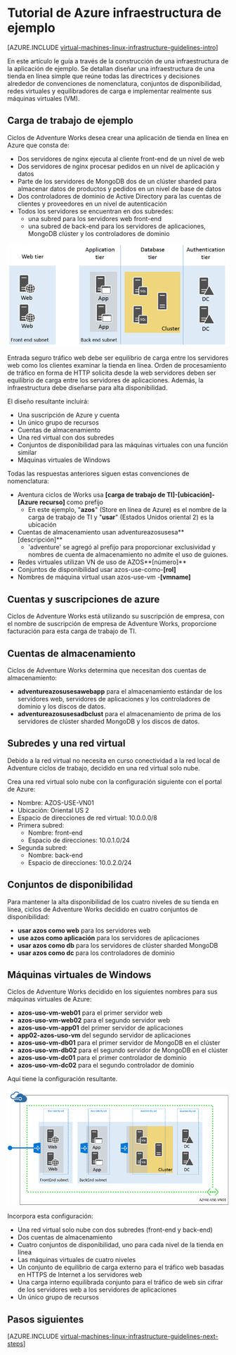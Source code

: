 <properties
    pageTitle="Tutorial de infraestructura de ejemplo | Microsoft Azure"
    description="Obtenga información sobre las directrices de diseño e implementación claves para implementar una infraestructura de ejemplo en Azure."
    documentationCenter=""
    services="virtual-machines-linux"
    authors="iainfoulds"
    manager="timlt"
    editor=""
    tags="azure-resource-manager"/>

<tags
    ms.service="virtual-machines-linux"
    ms.workload="infrastructure-services"
    ms.tgt_pltfrm="vm-linux"
    ms.devlang="na"
    ms.topic="article"
    ms.date="09/08/2016"
    ms.author="iainfou"/>

# <a name="example-azure-infrastructure-walkthrough"></a>Tutorial de Azure infraestructura de ejemplo

[AZURE.INCLUDE [virtual-machines-linux-infrastructure-guidelines-intro](../../includes/virtual-machines-linux-infrastructure-guidelines-intro.md)] 

En este artículo le guía a través de la construcción de una infraestructura de la aplicación de ejemplo. Se detallan diseñar una infraestructura de una tienda en línea simple que reúne todas las directrices y decisiones alrededor de convenciones de nomenclatura, conjuntos de disponibilidad, redes virtuales y equilibradores de carga e implementar realmente sus máquinas virtuales (VM).


## <a name="example-workload"></a>Carga de trabajo de ejemplo

Ciclos de Adventure Works desea crear una aplicación de tienda en línea en Azure que consta de:

- Dos servidores de nginx ejecuta al cliente front-end de un nivel de web
- Dos servidores de nginx procesar pedidos en un nivel de aplicación y datos
- Parte de los servidores de MongoDB dos de un clúster sharded para almacenar datos de productos y pedidos en un nivel de base de datos
- Dos controladores de dominio de Active Directory para las cuentas de clientes y proveedores en un nivel de autenticación
- Todos los servidores se encuentran en dos subredes:
    - una subred para los servidores web front-end 
    - una subred de back-end para los servidores de aplicaciones, MongoDB clúster y los controladores de dominio

![Diagrama de diferentes niveles de infraestructura de aplicaciones](./media/virtual-machines-common-infrastructure-service-guidelines/example-tiers.png)

Entrada seguro tráfico web debe ser equilibrio de carga entre los servidores web como los clientes examinar la tienda en línea. Orden de procesamiento de tráfico en forma de HTTP solicita desde la web servidores deben ser equilibrio de carga entre los servidores de aplicaciones. Además, la infraestructura debe diseñarse para alta disponibilidad.

El diseño resultante incluirá:

- Una suscripción de Azure y cuenta
- Un único grupo de recursos
- Cuentas de almacenamiento
- Una red virtual con dos subredes
- Conjuntos de disponibilidad para las máquinas virtuales con una función similar
- Máquinas virtuales de Windows

Todas las respuestas anteriores siguen estas convenciones de nomenclatura:

- Aventura ciclos de Works usa **[carga de trabajo de TI]-[ubicación]-[Azure recurso]** como prefijo
    - En este ejemplo, "**azos**" (Store en línea de Azure) es el nombre de la carga de trabajo de TI y "**usar**" (Estados Unidos oriental 2) es la ubicación
- Cuentas de almacenamiento usan adventureazosusesa**[descripción]**
    - 'adventure' se agregó al prefijo para proporcionar exclusividad y nombres de cuenta de almacenamiento no admite el uso de guiones.
- Redes virtuales utilizan VN de uso de AZOS**[número]**
- Conjuntos de disponibilidad usar azos-use-como-**[rol]**
- Nombres de máquina virtual usan azos-use-vm -**[vmname]**


## <a name="azure-subscriptions-and-accounts"></a>Cuentas y suscripciones de azure

Ciclos de Adventure Works está utilizando su suscripción de empresa, con el nombre de suscripción de empresa de Adventure Works, proporcione facturación para esta carga de trabajo de TI.


## <a name="storage-accounts"></a>Cuentas de almacenamiento

Ciclos de Adventure Works determina que necesitan dos cuentas de almacenamiento:

- **adventureazosusesawebapp** para el almacenamiento estándar de los servidores web, servidores de aplicaciones y los controladores de dominio y los discos de datos.
- **adventureazosusesadbclust** para el almacenamiento de prima de los servidores de clúster sharded MongoDB y los discos de datos.


## <a name="virtual-network-and-subnets"></a>Subredes y una red virtual

Debido a la red virtual no necesita en curso conectividad a la red local de Adventure ciclos de trabajo, decidido en una red virtual solo nube.

Crea una red virtual solo nube con la configuración siguiente con el portal de Azure:

- Nombre: AZOS-USE-VN01
- Ubicación: Oriental US 2
- Espacio de direcciones de red virtual: 10.0.0.0/8
- Primera subred:
    - Nombre: front-end
    - Espacio de direcciones: 10.0.1.0/24
- Segunda subred:
    - Nombre: back-end
    - Espacio de direcciones: 10.0.2.0/24


## <a name="availability-sets"></a>Conjuntos de disponibilidad

Para mantener la alta disponibilidad de los cuatro niveles de su tienda en línea, ciclos de Adventure Works decidido en cuatro conjuntos de disponibilidad:

- **usar azos como web** para los servidores web
- **use azos como aplicación** para los servidores de aplicaciones
- **usar azos como db** para los servidores de clúster sharded MongoDB
- **usar azos como dc** para los controladores de dominio


## <a name="virtual-machines"></a>Máquinas virtuales de Windows

Ciclos de Adventure Works decidido en los siguientes nombres para sus máquinas virtuales de Azure:

- **azos-uso-vm-web01** para el primer servidor web
- **azos-uso-vm-web02** para el segundo servidor web
- **azos-uso-vm-app01** del primer servidor de aplicaciones
- **app02-azos-uso-vm** del segundo servidor de aplicaciones
- **azos-uso-vm-db01** para el primer servidor de MongoDB en el clúster
- **azos-uso-vm-db02** para el segundo servidor de MongoDB en el clúster
- **azos-uso-vm-dc01** para el primer controlador de dominio
- **azos-uso-vm-dc02** para el segundo controlador de dominio

Aquí tiene la configuración resultante.

![Infraestructura de aplicación final implementada en Azure](./media/virtual-machines-common-infrastructure-service-guidelines/example-config.png)

Incorpora esta configuración:

- Una red virtual solo nube con dos subredes (front-end y back-end)
- Dos cuentas de almacenamiento
- Cuatro conjuntos de disponibilidad, uno para cada nivel de la tienda en línea
- Las máquinas virtuales de cuatro niveles
- Un conjunto de equilibrio de carga externo para el tráfico web basadas en HTTPS de Internet a los servidores web
- Una carga interno equilibrada conjunto para el tráfico de web sin cifrar de los servidores web a los servidores de aplicaciones
- Un único grupo de recursos


## <a name="next-steps"></a>Pasos siguientes

[AZURE.INCLUDE [virtual-machines-linux-infrastructure-guidelines-next-steps](../../includes/virtual-machines-linux-infrastructure-guidelines-next-steps.md)] 